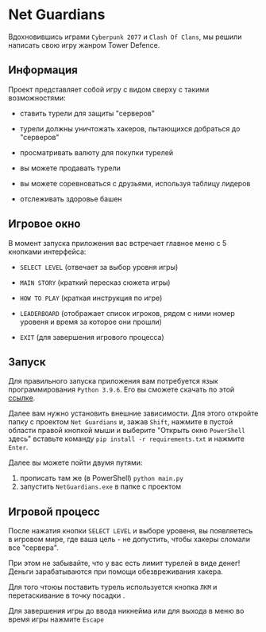 # Net Guardians

Вдохновившись играми `Cyberpunk 2077` и `Clash Of Clans`, мы решили написать свою игру жанром Tower Defence.

## Информация

Проект представляет собой игру c видом сверху с такими возможностями:

- ставить турели для защиты "серверов" 

- турели должны уничтожать хакеров, пытающихся добраться до "серверов"

- просматривать валюту для покупки турелей

- вы можете продавать турели

- вы можете соревноваться с друзьями, используя таблицу лидеров

- отслеживать здоровье башен


## Игровое окно

В момент запуска приложения вас встречает главное меню с 5 кнопками интерфейса:


- `SELECT LEVEL` (отвечает за выбор уровня игры)

- `MAIN STORY` (краткий пересказ сюжета игры)

- `HOW TO PLAY` (краткая инструкция по игре)

- `LEADERBOARD` (отображает список игроков, рядом с ними номер уровеня и время за которое они прошли)

- `EXIT` (для завершения игрового процесса)

## Запуск

Для правильного запуска приложения вам потребуется язык программирования `Python 3.9.6`.
Его вы сможете скачать по этой [ссылке](https://www.python.org/downloads/release/python-396/). 

Далее вам нужно установить внешние зависимости.
Для этого откройте папку с проектом `Net Guardians` и, зажав `Shift`, нажмите в пустой области правой кнопкой мыши и выберите
"Открыть окно `PowerShell` здесь"
вставьте команду `pip install -r requirements.txt` и нажмите `Enter`.

Далее вы можете пойти двумя путями:
1) прописать там же (в PowerShell) `python main.py`
2) запустить `NetGuardians.exe` в папке с проектом

## Игровой процесс

После нажатия кнопки `SELECT LEVEL` и выборе уровеня, вы появляетесь в игровом мире, где ваша цель - не допустить, чтобы хакеры сломали все "сервера".

При этом не забывайте, что у вас есть лимит турелей в виде денег! Деньги зарабатываются при помощи обезвреживания хакера.

Для того чтоюы поставить турель используется кнопка `ЛКМ` и перетаскивание в точку посадки .

Для завершения игры до ввода никнейма или для выхода в меню во время игры нажмите `Escape`

